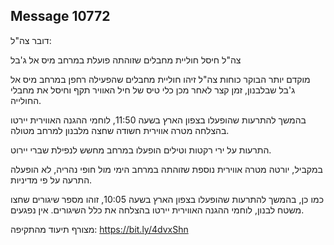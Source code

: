 ## Message 10772

דובר צה"ל:

צה"ל חיסל חוליית מחבלים שזוהתה פועלת במרחב מיס אל ג'בל

מוקדם יותר הבוקר כוחות צה"ל זיהו חוליית מחבלים שהפעילה רחפן במרחב מיס אל ג'בל שבלבנון, זמן קצר לאחר מכן כלי טיס של חיל האוויר תקף וחיסל את מחבלי החולייה.

בהמשך להתרעות שהופעלו בצפון הארץ בשעה 11:50, לוחמי ההגנה האווירית יירטו בהצלחה מטרה אווירית חשודה שחצה מלבנון למרחב מטולה. 

התרעות על ירי רקטות וטילים הופעלו במרחב מחשש לנפילת שברי יירוט.

במקביל, יורטה מטרה אווירית נוספת שזוהתה במרחב הימי מול חופי נהריה, לא הופעלה התרעה על פי מדיניות.

כמו כן, בהמשך להתרעות שהופעלו בצפון הארץ בשעה 10:05, זוהו מספר שיגורים שחצו משטח לבנון, לוחמי ההגנה האווירית יירטו בהצלחה את כלל השיגורים. אין נפגעים.

מצורף תיעוד מהתקיפה: https://bit.ly/4dvxShn

